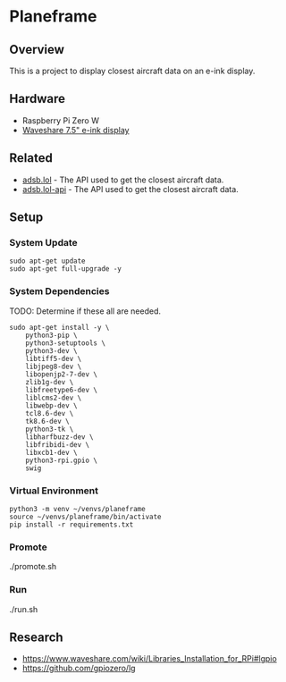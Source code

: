 # Planeframe

## Overview
This is a project to display closest aircraft data on an e-ink display.

## Hardware
- Raspberry Pi Zero W
- [Waveshare 7.5" e-ink display](https://www.waveshare.com/7.5inch-e-paper-hat.htm)

## Related
- [adsb.lol](https://adsb.lol) - The API used to get the closest aircraft data.
- [adsb.lol-api](https://github.com/adsb-lol/adsb.lol-api) - The API used to get the closest aircraft data.

## Setup

### System Update
```
sudo apt-get update
sudo apt-get full-upgrade -y
```

### System Dependencies

TODO: Determine if these all are needed.

```
sudo apt-get install -y \
    python3-pip \
    python3-setuptools \
    python3-dev \
    libtiff5-dev \
    libjpeg8-dev \
    libopenjp2-7-dev \
    zlib1g-dev \
    libfreetype6-dev \
    liblcms2-dev \
    libwebp-dev \
    tcl8.6-dev \
    tk8.6-dev \
    python3-tk \
    libharfbuzz-dev \
    libfribidi-dev \
    libxcb1-dev \
    python3-rpi.gpio \
    swig

```

### Virtual Environment
```
python3 -m venv ~/venvs/planeframe
source ~/venvs/planeframe/bin/activate
pip install -r requirements.txt
```

### Promote
./promote.sh

### Run
./run.sh


## Research
* https://www.waveshare.com/wiki/Libraries_Installation_for_RPi#lgpio
* https://github.com/gpiozero/lg